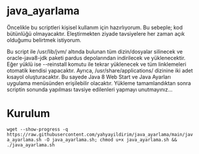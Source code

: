# java_ayarlama
Öncelikle bu scriptleri kişisel kullanım için hazırlıyorum. Bu sebeple; kod bütünlüğü olmayacaktır. Eleştirmekten ziyade tavsiyelere her zaman açık olduğumu belirtmek istiyorum.


Bu script ile /usr/lib/jvm/ altında bulunan tüm dizin/dosyalar silinecek ve oracle-java8-jdk paketi pardus depolarından indirilecek ve yüklenecektir. Eğer yüklü ise --reinstall komutu ile tekrar yüklenecek ve tüm linklemeleri otomatik kendisi yapacaktır. Ayrıca, /usr/share/applications/ dizinine iki adet kısayol oluşturacaktır. Bu sayede Java 8 Web Start ve Java Ayarları uygulama menüsünden erişilebilir olacaktır. Yükleme tamamlandıktan sonra scriptin sonunda yapılması tavsiye edilenleri yapmayı unutmayınız...

# Kurulum
```wget --show-progress -q https://raw.githubusercontent.com/yahyayildirim/java_ayarlama/main/java_ayarlama.sh -O java_ayarlama.sh; chmod u+x java_ayarlama.sh && ./java_ayarlama.sh```
